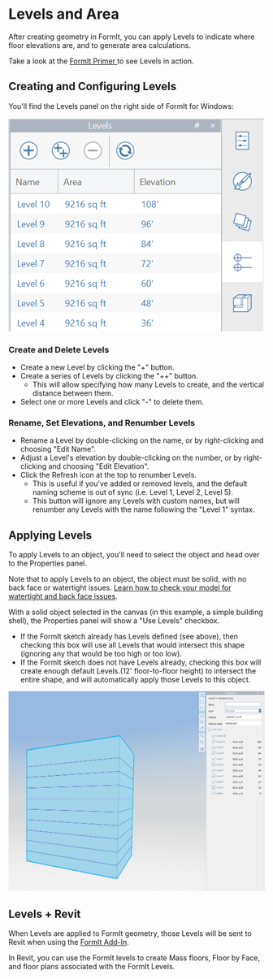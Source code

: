 # Levels and Area

After creating geometry in FormIt, you can apply Levels to indicate where floor elevations are, and to generate area calculations.

Take a look at the [FormIt Primer ](../formit-primer/part-i/adding-floors-with-levels.md)to see Levels in action.

## Creating and Configuring Levels

You'll find the Levels panel on the right side of FormIt for Windows:

![](../.gitbook/assets/20191217-levels-panel-1.png)

### Create and Delete Levels

* Create a new Level by clicking the "+" button.
* Create a series of Levels by clicking the "++" button.
  * This will allow specifying how many Levels to create, and the vertical distance between them.
* Select one or more Levels and click "-" to delete them.

### Rename, Set Elevations, and Renumber Levels

* Rename a Level by double-clicking on the name, or by right-clicking and choosing "Edit Name".
* Adjust a Level's elevation by double-clicking on the number, or by right-clicking and choosing "Edit Elevation".
* Click the Refresh icon at the top to renumber Levels.
  * This is useful if you've added or removed levels, and the default naming scheme is out of sync (i.e. Level 1, Level 2, Level 5).
  * This button will ignore any Levels with custom names, but will renumber any Levels with the name following the "Level 1" syntax.

## Applying Levels

To apply Levels to an object, you'll need to select the object and head over to the Properties panel.

Note that to apply Levels to an object, the object must be solid, with no back face or watertight issues. [Learn how to check your model for watertight and back face issues](https://formit.autodesk.com/blog/post/repairing-solid-models).

With a solid object selected in the canvas (in this example, a simple building shell), the Properties panel will show a "Use Levels" checkbox.

* If the FormIt sketch already has Levels defined (see above), then checking this box will use all Levels that would intersect this shape (ignoring any that would be too high or too low).
* If the FormIt sketch does not have Levels already, checking this box will create enough default Levels.(12' floor-to-floor height) to intersect the entire shape, and will automatically apply those Levels to this object.

![](../.gitbook/assets/20191217-properties-panel.png)

## Levels + Revit

When Levels are applied to FormIt geometry, those Levels will be sent to Revit when using the [FormIt Add-In](https://formit.autodesk.com/page/formit-revit).

In Revit, you can use the FormIt levels to create Mass floors, Floor by Face, and floor plans associated with the FormIt Levels.
